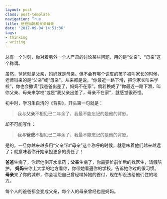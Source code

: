 ```yaml
---
layout: postclass: post-templatenavigation: True
title: 爸爸妈妈和父亲母亲
date: '2017-09-04 14:51:36'
tags:
- thinking
- writing
---
```


总有一个时刻，你对着另外一个人严肃的讨论某些问题，用的是“父亲”、“母亲”这个称谓。

虽然，爸爸就是父亲，妈妈就是母亲。但不会有哪个调皮的孩子被叫家长的时候，老师叫来的是“父亲”或“母亲”。从来都是说，“你最近一路下滑，把你家长叫来学校”，你也会撒谎“我爸爸出差了，妈妈不在家”。倘若换成了“你最近一路下滑，叫你父亲、母亲来学校”或是“我父亲出差了，母亲不在家”，就感觉很奇怪。

初中时，学习朱自清的《背影》，开头第一句就是：

> 我与**父亲**不相见已二年余了，我最不能忘记的是他的背影。

却不可能写作：

> 我与**爸爸**不相见已二年余了，我最不能忘记的是他的背影。

是的，一旦你越来越多用“父亲”和“母亲”这个称呼的时候，就意味着他们越来越远了；就意味着你开始承担更多的责任了！

**爸爸**生病了，你帮他倒开水拿药；**父亲**生病了，你需要忙前忙后的找医生，请假陪护。
**妈妈**来你上大学的地方看你，你带她看遍你的学校，告诉她你过的很习惯。**母亲**来了你的城市，你会埋怨自己曾经啃掉她的首付，现在却没法给他们住的地方。

每个人的爸爸都会变成父亲，每个人的母亲曾经也是妈妈。

